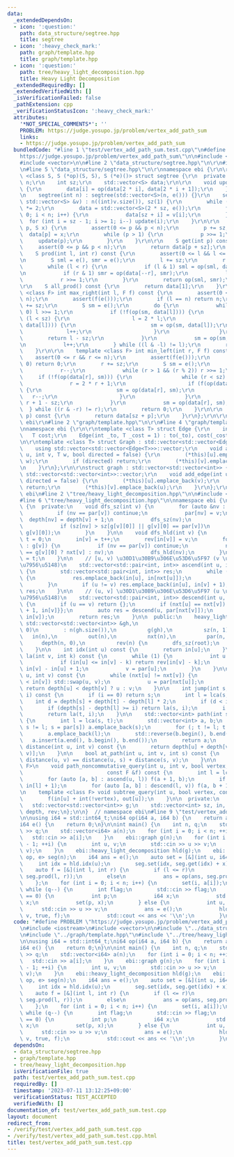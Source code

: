 ```yaml
---
data:
  _extendedDependsOn:
  - icon: ':question:'
    path: data_structure/segtree.hpp
    title: segtree
  - icon: ':heavy_check_mark:'
    path: graph/template.hpp
    title: graph/template.hpp
  - icon: ':question:'
    path: tree/heavy_light_decomposition.hpp
    title: Heavy Light Decomposition
  _extendedRequiredBy: []
  _extendedVerifiedWith: []
  _isVerificationFailed: false
  _pathExtension: cpp
  _verificationStatusIcon: ':heavy_check_mark:'
  attributes:
    '*NOT_SPECIAL_COMMENTS*': ''
    PROBLEM: https://judge.yosupo.jp/problem/vertex_add_path_sum
    links:
    - https://judge.yosupo.jp/problem/vertex_add_path_sum
  bundledCode: "#line 1 \"test/vertex_add_path_sum.test.cpp\"\n#define PROBLEM \"\
    https://judge.yosupo.jp/problem/vertex_add_path_sum\"\n\n#include <iostream>\n\
    #include <vector>\n\n#line 2 \"data_structure/segtree.hpp\"\n\r\n#include <cassert>\r\
    \n#line 5 \"data_structure/segtree.hpp\"\n\r\nnamespace ebi {\r\n\r\ntemplate\
    \ <class S, S (*op)(S, S), S (*e)()> struct segtree {\r\n  private:\r\n    int\
    \ n;\r\n    int sz;\r\n    std::vector<S> data;\r\n\r\n    void update(int i)\
    \ {\r\n        data[i] = op(data[2 * i], data[2 * i + 1]);\r\n    }\r\n\r\n  public:\r\
    \n    segtree(int n) : segtree(std::vector<S>(n, e())) {}\r\n    segtree(const\
    \ std::vector<S> &v) : n((int)v.size()), sz(1) {\r\n        while (sz < n) sz\
    \ *= 2;\r\n        data = std::vector<S>(2 * sz, e());\r\n        for (int i =\
    \ 0; i < n; i++) {\r\n            data[sz + i] = v[i];\r\n        }\r\n      \
    \  for (int i = sz - 1; i >= 1; i--) update(i);\r\n    }\r\n\r\n    void set(int\
    \ p, S x) {\r\n        assert(0 <= p && p < n);\r\n        p += sz;\r\n      \
    \  data[p] = x;\r\n        while (p > 1) {\r\n            p >>= 1;\r\n       \
    \     update(p);\r\n        }\r\n    }\r\n\r\n    S get(int p) const {\r\n   \
    \     assert(0 <= p && p < n);\r\n        return data[p + sz];\r\n    }\r\n\r\n\
    \    S prod(int l, int r) const {\r\n        assert(0 <= l && l <= r && r <= n);\r\
    \n        S sml = e(), smr = e();\r\n        l += sz;\r\n        r += sz;\r\n\
    \        while (l < r) {\r\n            if (l & 1) sml = op(sml, data[l++]);\r\
    \n            if (r & 1) smr = op(data[--r], smr);\r\n            l >>= 1;\r\n\
    \            r >>= 1;\r\n        }\r\n        return op(sml, smr);\r\n    }\r\n\
    \r\n    S all_prod() const {\r\n        return data[1];\r\n    }\r\n\r\n    template\
    \ <class F> int max_right(int l, F f) const {\r\n        assert(0 <= l && l <\
    \ n);\r\n        assert(f(e()));\r\n        if (l == n) return n;\r\n        l\
    \ += sz;\r\n        S sm = e();\r\n        do {\r\n            while (l % 2 ==\
    \ 0) l >>= 1;\r\n            if (!f(op(sm, data[l]))) {\r\n                while\
    \ (l < sz) {\r\n                    l = 2 * l;\r\n                    if (f(op(sm,\
    \ data[l]))) {\r\n                        sm = op(sm, data[l]);\r\n          \
    \              l++;\r\n                    }\r\n                }\r\n        \
    \        return l - sz;\r\n            }\r\n            sm = op(sm, data[l]);\r\
    \n            l++;\r\n        } while ((l & -l) != l);\r\n        return n;\r\n\
    \    }\r\n\r\n    template <class F> int min_left(int r, F f) const {\r\n    \
    \    assert(0 <= r && r <= n);\r\n        assert(f(e()));\r\n        if (r ==\
    \ 0) return 0;\r\n        r += sz;\r\n        S sm = e();\r\n        do {\r\n\
    \            r--;\r\n            while (r > 1 && (r % 2)) r >>= 1;\r\n       \
    \     if (!f(op(data[r], sm))) {\r\n                while (r < sz) {\r\n     \
    \               r = 2 * r + 1;\r\n                    if (f(op(data[r], sm)))\
    \ {\r\n                        sm = op(data[r], sm);\r\n                     \
    \   r--;\r\n                    }\r\n                }\r\n                return\
    \ r + 1 - sz;\r\n            }\r\n            sm = op(data[r], sm);\r\n      \
    \  } while ((r & -r) != r);\r\n        return 0;\r\n    }\r\n\r\n    S operator[](int\
    \ p) const {\r\n        return data[sz + p];\r\n    }\r\n};\r\n\r\n}  // namespace\
    \ ebi\r\n#line 2 \"graph/template.hpp\"\n\r\n#line 4 \"graph/template.hpp\"\n\r\
    \nnamespace ebi {\r\n\r\ntemplate <class T> struct Edge {\r\n    int to;\r\n \
    \   T cost;\r\n    Edge(int _to, T _cost = 1) : to(_to), cost(_cost) {}\r\n};\r\
    \n\r\ntemplate <class T> struct Graph : std::vector<std::vector<Edge<T>>> {\r\n\
    \    using std::vector<std::vector<Edge<T>>>::vector;\r\n    void add_edge(int\
    \ u, int v, T w, bool directed = false) {\r\n        (*this)[u].emplace_back(v,\
    \ w);\r\n        if (directed) return;\r\n        (*this)[v].emplace_back(u, w);\r\
    \n    }\r\n};\r\n\r\nstruct graph : std::vector<std::vector<int>> {\r\n    using\
    \ std::vector<std::vector<int>>::vector;\r\n    void add_edge(int u, int v, bool\
    \ directed = false) {\r\n        (*this)[u].emplace_back(v);\r\n        if (directed)\
    \ return;\r\n        (*this)[v].emplace_back(u);\r\n    }\r\n};\r\n\r\n}  // namespace\
    \ ebi\n#line 2 \"tree/heavy_light_decomposition.hpp\"\n\n#include <algorithm>\n\
    #line 6 \"tree/heavy_light_decomposition.hpp\"\n\nnamespace ebi {\n\nstruct heavy_light_decomposition\
    \ {\n  private:\n    void dfs_sz(int v) {\n        for (auto &nv : g[v]) {\n \
    \           if (nv == par[v]) continue;\n            par[nv] = v;\n          \
    \  depth[nv] = depth[v] + 1;\n            dfs_sz(nv);\n            sz[v] += sz[nv];\n\
    \            if (sz[nv] > sz[g[v][0]] || g[v][0] == par[v])\n                std::swap(nv,\
    \ g[v][0]);\n        }\n    }\n\n    void dfs_hld(int v) {\n        static int\
    \ t = 0;\n        in[v] = t++;\n        rev[in[v]] = v;\n        for (auto nv\
    \ : g[v]) {\n            if (nv == par[v]) continue;\n            nxt[nv] = (nv\
    \ == g[v][0] ? nxt[v] : nv);\n            dfs_hld(nv);\n        }\n        out[v]\
    \ = t;\n    }\n\n    // [u, v) \u30D1\u30B9\u306E\u53D6\u5F97 (v \u306F u \u306E\
    \u7956\u5148)\n    std::vector<std::pair<int, int>> ascend(int u, int v) const\
    \ {\n        std::vector<std::pair<int, int>> res;\n        while (nxt[u] != nxt[v])\
    \ {\n            res.emplace_back(in[u], in[nxt[u]]);\n            u = par[nxt[u]];\n\
    \        }\n        if (u != v) res.emplace_back(in[u], in[v] + 1);\n        return\
    \ res;\n    }\n\n    // (u, v] \u30D1\u30B9\u306E\u53D6\u5F97 (u \u306F v \u306E\
    \u7956\u5148)\n    std::vector<std::pair<int, int>> descend(int u, int v) const\
    \ {\n        if (u == v) return {};\n        if (nxt[u] == nxt[v]) return {{in[u]\
    \ + 1, in[v]}};\n        auto res = descend(u, par[nxt[v]]);\n        res.emplace_back(in[nxt[v]],\
    \ in[v]);\n        return res;\n    }\n\n  public:\n    heavy_light_decomposition(const\
    \ std::vector<std::vector<int>> &gh,\n                              int root =\
    \ 0)\n        : n(gh.size()),\n          g(gh),\n          sz(n, 1),\n       \
    \   in(n),\n          out(n),\n          nxt(n),\n          par(n, -1),\n    \
    \      depth(n, 0),\n          rev(n) {\n        dfs_sz(root);\n        dfs_hld(root);\n\
    \    }\n\n    int idx(int u) const {\n        return in[u];\n    }\n\n    int\
    \ la(int v, int k) const {\n        while (1) {\n            int u = nxt[v];\n\
    \            if (in[u] <= in[v] - k) return rev[in[v] - k];\n            k -=\
    \ in[v] - in[u] + 1;\n            v = par[u];\n        }\n    }\n\n    int lca(int\
    \ u, int v) const {\n        while (nxt[u] != nxt[v]) {\n            if (in[u]\
    \ < in[v]) std::swap(u, v);\n            u = par[nxt[u]];\n        }\n       \
    \ return depth[u] < depth[v] ? u : v;\n    }\n\n    int jump(int s, int t, int\
    \ i) const {\n        if (i == 0) return s;\n        int l = lca(s, t);\n    \
    \    int d = depth[s] + depth[t] - depth[l] * 2;\n        if (d < i) return -1;\n\
    \        if (depth[s] - depth[l] >= i) return la(s, i);\n        i = d - i;\n\
    \        return la(t, i);\n    }\n\n    std::vector<int> path(int s, int t) const\
    \ {\n        int l = lca(s, t);\n        std::vector<int> a, b;\n        for (;\
    \ s != l; s = par[s]) a.emplace_back(s);\n        for (; t != l; t = par[t]) b.emplace_back(t);\n\
    \        a.emplace_back(l);\n        std::reverse(b.begin(), b.end());\n     \
    \   a.insert(a.end(), b.begin(), b.end());\n        return a;\n    }\n\n    int\
    \ distance(int u, int v) const {\n        return depth[u] + depth[v] - 2 * depth[lca(u,\
    \ v)];\n    }\n\n    bool at_path(int u, int v, int s) const {\n        return\
    \ distance(u, v) == distance(u, s) + distance(s, v);\n    }\n\n    template <class\
    \ F>\n    void path_noncommutative_query(int u, int v, bool vertex,\n        \
    \                           const F &f) const {\n        int l = lca(u, v);\n\
    \        for (auto [a, b] : ascend(u, l)) f(a + 1, b);\n        if (vertex) f(in[l],\
    \ in[l] + 1);\n        for (auto [a, b] : descend(l, v)) f(a, b + 1);\n    }\n\
    \n    template <class F> void subtree_query(int u, bool vertex, const F &f) {\n\
    \        f(in[u] + int(!vertex), out[u]);\n    }\n\n  private:\n    int n;\n \
    \   std::vector<std::vector<int>> g;\n    std::vector<int> sz, in, out, nxt, par,\
    \ depth, rev;\n};\n\n}  // namespace ebi\n#line 9 \"test/vertex_add_path_sum.test.cpp\"\
    \n\nusing i64 = std::int64_t;\ni64 op(i64 a, i64 b) {\n    return a + b;\n}\n\
    i64 e() {\n    return 0;\n}\n\nint main() {\n    int n, q;\n    std::cin >> n\
    \ >> q;\n    std::vector<i64> a(n);\n    for (int i = 0; i < n; ++i) {\n     \
    \   std::cin >> a[i];\n    }\n    ebi::graph g(n);\n    for (int i = 0; i < n\
    \ - 1; ++i) {\n        int u, v;\n        std::cin >> u >> v;\n        g.add_edge(u,\
    \ v);\n    }\n    ebi::heavy_light_decomposition hld(g);\n    ebi::segtree<i64,\
    \ op, e> seg(n);\n    i64 ans = e();\n    auto set = [&](int u, i64 x) {\n   \
    \     int idx = hld.idx(u);\n        seg.set(idx, seg.get(idx) + x);\n    };\n\
    \    auto f = [&](int l, int r) {\n        if (l <= r)\n            ans = op(ans,\
    \ seg.prod(l, r));\n        else\n            ans = op(ans, seg.prod(r, l));\n\
    \    };\n    for (int i = 0; i < n; i++) {\n        set(i, a[i]);\n    }\n   \
    \ while (q--) {\n        int flag;\n        std::cin >> flag;\n        if (flag\
    \ == 0) {\n            int p;\n            i64 x;\n            std::cin >> p >>\
    \ x;\n            set(p, x);\n        } else {\n            int u, v;\n      \
    \      std::cin >> u >> v;\n            ans = e();\n            hld.path_noncommutative_query(u,\
    \ v, true, f);\n            std::cout << ans << '\\n';\n        }\n    }\n}\n"
  code: "#define PROBLEM \"https://judge.yosupo.jp/problem/vertex_add_path_sum\"\n\
    \n#include <iostream>\n#include <vector>\n\n#include \"../data_structure/segtree.hpp\"\
    \n#include \"../graph/template.hpp\"\n#include \"../tree/heavy_light_decomposition.hpp\"\
    \n\nusing i64 = std::int64_t;\ni64 op(i64 a, i64 b) {\n    return a + b;\n}\n\
    i64 e() {\n    return 0;\n}\n\nint main() {\n    int n, q;\n    std::cin >> n\
    \ >> q;\n    std::vector<i64> a(n);\n    for (int i = 0; i < n; ++i) {\n     \
    \   std::cin >> a[i];\n    }\n    ebi::graph g(n);\n    for (int i = 0; i < n\
    \ - 1; ++i) {\n        int u, v;\n        std::cin >> u >> v;\n        g.add_edge(u,\
    \ v);\n    }\n    ebi::heavy_light_decomposition hld(g);\n    ebi::segtree<i64,\
    \ op, e> seg(n);\n    i64 ans = e();\n    auto set = [&](int u, i64 x) {\n   \
    \     int idx = hld.idx(u);\n        seg.set(idx, seg.get(idx) + x);\n    };\n\
    \    auto f = [&](int l, int r) {\n        if (l <= r)\n            ans = op(ans,\
    \ seg.prod(l, r));\n        else\n            ans = op(ans, seg.prod(r, l));\n\
    \    };\n    for (int i = 0; i < n; i++) {\n        set(i, a[i]);\n    }\n   \
    \ while (q--) {\n        int flag;\n        std::cin >> flag;\n        if (flag\
    \ == 0) {\n            int p;\n            i64 x;\n            std::cin >> p >>\
    \ x;\n            set(p, x);\n        } else {\n            int u, v;\n      \
    \      std::cin >> u >> v;\n            ans = e();\n            hld.path_noncommutative_query(u,\
    \ v, true, f);\n            std::cout << ans << '\\n';\n        }\n    }\n}"
  dependsOn:
  - data_structure/segtree.hpp
  - graph/template.hpp
  - tree/heavy_light_decomposition.hpp
  isVerificationFile: true
  path: test/vertex_add_path_sum.test.cpp
  requiredBy: []
  timestamp: '2023-07-11 13:12:25+09:00'
  verificationStatus: TEST_ACCEPTED
  verifiedWith: []
documentation_of: test/vertex_add_path_sum.test.cpp
layout: document
redirect_from:
- /verify/test/vertex_add_path_sum.test.cpp
- /verify/test/vertex_add_path_sum.test.cpp.html
title: test/vertex_add_path_sum.test.cpp
---
```

